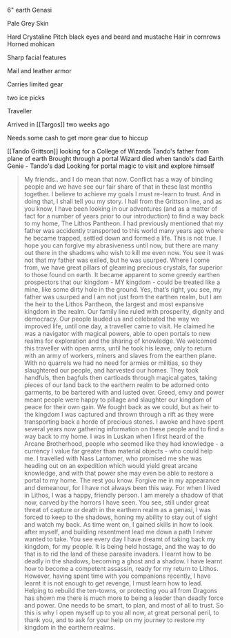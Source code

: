 6" earth Genasi

Pale Grey Skin

Hard Crystaline
Pitch black eyes and beard and mustache
Hair in cornrows
Horned mohican

Sharp facial features

Mail and leather armor

Carries limited gear

two ice picks

Traveller

Arrived in [[Targos]] two weeks ago

Needs some cash to get more gear due to hiccup


[[Tando Grittson]] looking for a College of Wizards
Tando's father from plane of earth
Brought through a portal
Wizard died when tando's dad
Earth Genie - Tando's dad
Looking for portal magic to visit and explore himself

> My friends.. and I do mean that now. Conflict has a way of binding people and we have see our fair share of that in these last months together.
> I believe to achieve my goals I must re-learn to trust. And in doing that, I shall tell you my story.
> I hail from the Grittson line, and as you know, I have been looking in our adventures (and as a matter of fact for a number of years prior to our introduction) to find a way back to my home, The Lithos Pantheon. I had previously mentioned that my father was accidently transported to this world many years ago where he became trapped, settled down and formed a life. This is not true.
> I hope you can forgive my abrasiveness until now, but there are many out there in the shadows who wish to kill me even now. You see it was not that my father was exiled, but he was usurped. Where I come from, we have great pillars of gleaming precious crystals, far superior to those found on earth. It became apparent to some greedy earthen prospectors that our kingdom - MY kingdom - could be treated like a mine, like some dirty hole in the ground.
> Yes, that’s right, you see, my father was usurped and I am not just from the earthen realm, but I am the heir to the Lithos Pantheon, the largest and most expansive kingdom in the realm. Our family line ruled with prosperity, dignity and democracy. Our people lauded us and celebrated the way we improved life, until one day, a traveller came to visit. He claimed he was a navigator with magical powers, able to open portals to new realms for exploration and the sharing of knowledge. We welcomed this traveller with open arms, until he took his leave, only to return with an army of workers, miners and slaves from the earthen plane.
> With no quarrels we had no need for armies or militias, so they slaughtered our people, and harvested our homes. They took handfuls, then bagfuls then cartloads through magical gates, taking pieces of our land back to the earthern realm to be adorned onto garments, to be bartered with and lusted over. Greed, envy and power meant people were happy to pillage and slaughter our kingdom of peace for their own gain.
> We fought back as we could, but as heir to the kingdom I was captured and thrown through a rift as they were transporting back a horde of precious stones.
> I awoke and have spent several years now gathering information on these people and to find a way back to my home. I was in Luskan when I first heard of the Arcane Brotherhood, people who seemed like they had knowledge - a currency I value far greater than material objects - who could help me. I travelled with Nass Lantomer, who promised me she was heading out on an expedition which would yield great arcane knowledge, and with that power she may even be able to restore a portal to my home. The rest you know.
> Forgive me in my appearance and demeanour, for I have not always been this way. For when I lived in Lithos, I was a happy, friendly person. I am merely a shadow of that now, carved by the horrors I have seen. You see, still under great threat of capture or death in the earthern realm as a genasi, I was forced to keep to the shadows, honing my ability to stay out of sight and watch my back. As time went on, I gained skills in how to look after myself, and building resentment lead me down a path I never wanted to take.
> You see every day I have dreamt of taking back my kingdom, for my people. It is being held hostage, and the way to do that is to rid the land of these parasite invaders. I learnt how to be deadly in the shadows, becoming a ghost and a shadow. I have learnt how to become a competent assassin, ready for my return to Lithos. However, having spent time with you companions recently, I have learnt it is not enough to get revenge, I must learn how to lead. Helping to rebuild the ten-towns, or protecting you all from Dragons has shown me there is much more to being a leader than deadly force and power. One needs to be smart, to plan, and most of all to trust.
> So this is why I open myself up to you all now, at great personal peril, to thank you, and to ask for your help on my journey to restore my kingdom in the earthern realms.